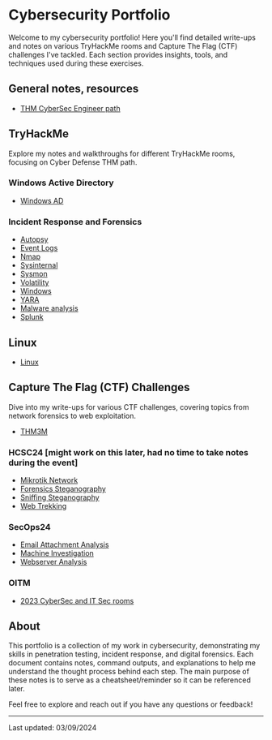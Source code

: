 # Cybersecurity Portfolio

Welcome to my cybersecurity portfolio!
Here you'll find detailed write-ups and notes on various TryHackMe rooms and Capture The Flag (CTF) challenges I've tackled.
Each section provides insights, tools, and techniques used during these exercises.

## General notes, resources
- [THM CyberSec Engineer path](tryhackme/cybsec_notes.md)


## TryHackMe

Explore my notes and walkthroughs for different TryHackMe rooms, focusing on Cyber Defense THM path.

### Windows Active Directory
- [Windows AD](tryhackme/Windows/AD.md)

### Incident Response and Forensics
- [Autopsy](tryhackme/ir_and_forensics/autopsy.md)
- [Event Logs](tryhackme/ir_and_forensics/eventlogs.md)
- [Nmap](tryhackme/ir_and_forensics/nmap.md)
- [Sysinternal](tryhackme/ir_and_forensics/sysinternal.md)
- [Sysmon](tryhackme/ir_and_forensics/sysmon.md)
- [Volatility](tryhackme/ir_and_forensics/volatility.md)
- [Windows](tryhackme/ir_and_forensics/win.md)
- [YARA](tryhackme/ir_and_forensics/yara.md)
- [Malware analysis](tryhackme/ir_and_forensics/rev-malware.md)
- [Splunk](tryhackme/ir_and_forensics/splunk.md)

## Linux
- [Linux](tryhackme/cyberdef/linux.md)


## Capture The Flag (CTF) Challenges

Dive into my write-ups for various CTF challenges, covering topics from network forensics to web exploitation.

- [THM3M](tryhackme/rooms/THM3M.md)


### HCSC24 [might work on this later, had no time to take notes during the event]
- [Mikrotik Network](hcsc/network/mikrotik.md)
- [Forensics Steganography](hcsc/steg/forensics.md)
- [Sniffing Steganography](hcsc/steg/Sniffing.md)
- [Web Trekking](hcsc/web/Trekking.md)

### SecOps24
- [Email Attachment Analysis](SecOps2024/email_attachment.md)
- [Machine Investigation](SecOps2024/machine-investigation.md)
- [Webserver Analysis](SecOps2024/Webserver.md)

### OITM
- [2023 CyberSec and IT Sec rooms](OTIT/OITM23.md)

## About

This portfolio is a collection of my work in cybersecurity, demonstrating my skills in penetration testing, incident response, and digital forensics.
Each document contains notes, command outputs, and explanations to help me understand the thought process behind each step. 
The main purpose of these notes is to serve as a cheatsheet/reminder so it can be referenced later. 

Feel free to explore and reach out if you have any questions or feedback!

---

Last updated: 03/09/2024

